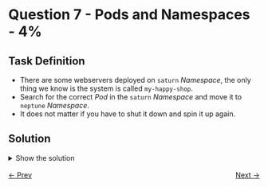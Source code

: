 # Question 7 - Pods and Namespaces - 4%

## Task Definition

- There are some webservers deployed on `saturn` *Namespace*, the only thing we know is the system is called `my-happy-shop`.
- Search for the correct *Pod* in the `saturn` *Namespace* and move it to `neptune` *Namespace*.
- It does not matter if you have to shut it down and spin it up again.

## Solution

<details>
  <summary>Show the solution</summary>

### List the Pods in saturn namespace

```shell
k -n saturn get pod
NAME                READY   STATUS    RESTARTS   AGE
webserver-sat-001   1/1     Running   0          9m18s
webserver-sat-002   1/1     Running   0          9m18s
webserver-sat-003   1/1     Running   0          9m18s
webserver-sat-004   1/1     Running   0          9m18s
webserver-sat-005   1/1     Running   0          9m18s
webserver-sat-006   1/1     Running   0          9m18s
webserver-sat-007   1/1     Running   0          9m18s
```

### Get the YAML definition of all Pods and filter by `my-happy-shop`

```shell
k -n saturn get pod -o yaml | grep my-happy-shop -A10
      description: this is the server for the E-Commerce System my-happy-shop
      kubectl.kubernetes.io/last-applied-configuration: |
        {"apiVersion":"v1","kind":"Pod","metadata":{"annotations":{"description":"this is the server for the E-Commerce System my-happy-shop"},"labels":{"id":"webserver-sat-007"},"name":"webserver-sat-007","namespace":"saturn"},"spec":{"containers":[{"image":"nginx:1.16.1-alpine","imagePullPolicy":"IfNotPresent","name":"webserver-sat"}],"restartPolicy":"Always"}}
    creationTimestamp: "2024-12-14T23:27:47Z"
    labels:
      id: webserver-sat-007
    name: webserver-sat-007
    namespace: saturn
    resourceVersion: "24286"
    uid: 59b6dfad-57f0-45dc-9678-a8835cb66cb8
  spec:
    containers:
    - image: nginx:1.16.1-alpine
```

With the output of that command probably the `webserver-sat-007` *Pod* is the one we are looking for.

### Get the YAML definition of the webserver-sat-007 Pod

```shell
k -n saturn get pod webserver-sat-007 -o yaml > 7.yaml
```

Looking at in the `annotations` there is a `description` with the following value:

`this is the server for the E-Commerce System my-happy-shop`.

```yaml
apiVersion: v1
kind: Pod
metadata:
  annotations:
    cni.projectcalico.org/containerID: 19442f19b375e0db2edbd0aa6d711333d0d0745c4791caa4eae30000ca65637c
    cni.projectcalico.org/podIP: 10.244.88.197/32
    cni.projectcalico.org/podIPs: 10.244.88.197/32
    description: this is the server for the E-Commerce System my-happy-shop
    kubectl.kubernetes.io/last-applied-configuration: |
      {"apiVersion":"v1","kind":"Pod","metadata":{"annotations":{"description":"this is the server for the E-Commerce System my-happy-shop"},"labels":{"id":"webserver-sat-007"},"name":"webserver-sat-007","namespace":"saturn"},"spec":{"containers":[{"image":"nginx:1.16.1-alpine","imagePullPolicy":"IfNotPresent","name":"webserver-sat"}],"restartPolicy":"Always"}}
  creationTimestamp: "2024-12-14T23:27:47Z"
  labels:
    id: webserver-sat-007
  name: webserver-sat-007
  namespace: saturn
  resourceVersion: "24286"
  uid: 59b6dfad-57f0-45dc-9678-a8835cb66cb8
spec:
  containers:
  - image: nginx:1.16.1-alpine
    imagePullPolicy: IfNotPresent
    name: webserver-sat
    resources: {}
    terminationMessagePath: /dev/termination-log
    terminationMessagePolicy: File
    volumeMounts:
    - mountPath: /var/run/secrets/kubernetes.io/serviceaccount
      name: kube-api-access-2ttrc
      readOnly: true
```

### Change the namespace saturn to neptune in the YAML definition file

- Remove from the `7.yaml` file the `uuid` lines.
- Change `namespace: saturn` to `namespace: neptune`.
- Remove the `status` block.
- Save the file.

### Delete the existing webserver-sat-007 from saturn Namespace

```shell
k -n saturn delete pod webserver-sat-007
pod "webserver-sat-007" deleted
```

### Create the Pod webserver-sat-007 in neptune Namespace

```shell
k apply -f 7.yaml
pod/webserver-sat-007 created
```

### List the Pods in saturn Namespace

````shell
k -n saturn get pod
NAME                READY   STATUS    RESTARTS   AGE
webserver-sat-001   1/1     Running   0          26m
webserver-sat-002   1/1     Running   0          26m
webserver-sat-003   1/1     Running   0          26m
webserver-sat-004   1/1     Running   0          26m
webserver-sat-005   1/1     Running   0          26m
webserver-sat-006   1/1     Running   0          26m
````

### List the Pods in neptune Namespace

```shell
k -n neptune get pod
NAME                READY   STATUS    RESTARTS   AGE
webserver-sat-007   1/1     Running   0          66s
```

## Resources

- [Viewing and finding resources](https://kubernetes.io/docs/reference/kubectl/quick-reference/#viewing-and-finding-resources)

</details>

<br>
<div style="display: flex; justify-content: space-between;">
  <a href="06-readinessprobe.md" style="text-align: left;">&larr; Prev</a>
  <a href="08-deployments-and-rollouts.md" style="text-align: right;">Next &rarr;</a>
</div>